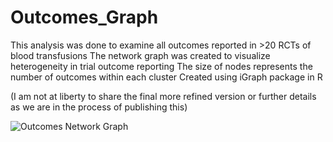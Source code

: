 # Outcomes_Graph

This analysis was done to examine all outcomes reported in >20 RCTs of blood transfusions
The network graph was created to visualize heterogeneity in trial outcome reporting
The size of nodes represents the number of outcomes within each cluster
Created using iGraph package in R

(I am not at liberty to share the final more refined version or further details as we are in the process of publishing this)

![Outcomes Network Graph]("https://github.com/RazaS/Outcomes_Graph/blob/master/test_file_UKPSR_test32.png")



